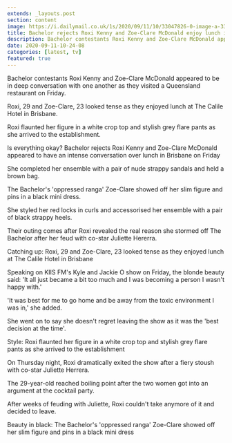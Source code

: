 ```yaml
---
extends: _layouts.post
section: content
image: https://i.dailymail.co.uk/1s/2020/09/11/10/33047826-0-image-a-33_1599815208210.jpg 
title: Bachelor rejects Roxi Kenny and Zoe-Clare McDonald enjoy lunch in Brisbane  
description: Bachelor contestants Roxi Kenny and Zoe-Clare McDonald appeared to be in deep conversation with one another as they visited a Queensland restaurant on Friday. 
date: 2020-09-11-10-24-08 
categories: [latest, tv] 
featured: true 
--- 
```

Bachelor contestants Roxi Kenny and Zoe-Clare McDonald appeared to be in deep conversation with one another as they visited a Queensland restaurant on Friday.

Roxi, 29 and Zoe-Clare, 23 looked tense as they enjoyed lunch at The Calile Hotel in Brisbane.

Roxi flaunted her figure in a white crop top and stylish grey flare pants as she arrived to the establishment.

Is everything okay? Bachelor rejects Roxi Kenny and Zoe-Clare McDonald appeared to have an intense conversation over lunch in Brisbane on Friday

She completed her ensemble with a pair of nude strappy sandals and held a brown bag.

The Bachelor's 'oppressed ranga' Zoe-Clare showed off her slim figure and pins in a black mini dress.

She styled her red locks in curls and accessorised her ensemble with a pair of black strappy heels. 

Their outing comes after Roxi revealed the real reason she stormed off The Bachelor after her feud with co-star Juliette Hererra.

Catching up: Roxi, 29 and Zoe-Clare, 23 looked tense as they enjoyed lunch at The Calile Hotel in Brisbane

Speaking on KIIS FM's Kyle and Jackie O show on Friday, the blonde beauty said: 'It all just became a bit too much and I was becoming a person I wasn't happy with.'

'It was best for me to go home and be away from the toxic environment I was in,' she added.

She went on to say she doesn't regret leaving the show as it was the 'best decision at the time'.

Style: Roxi flaunted her figure in a white crop top and stylish grey flare pants as she arrived to the establishment

On Thursday night, Roxi dramatically exited the show after a fiery stoush with co-star Juliette Herrera.

The 29-year-old reached boiling point after the two women got into an argument at the cocktail party.

After weeks of feuding with Juliette, Roxi couldn't take anymore of it and decided to leave. 

Beauty in black: The Bachelor's 'oppressed ranga' Zoe-Clare showed off her slim figure and pins in a black mini dress 

